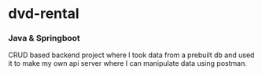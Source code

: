 # dvd-rental

### Java & Springboot

CRUD based backend project where I took data from a prebuilt db and used it to make my own api server where I can manipulate data using postman. 
